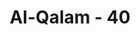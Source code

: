---
title: "Al-Qalam - 40"
no: 40
arabic_no: ٤٠
ayah: سَلْهُمْ اَيُّهُمْ بِذٰلِكَ زَعِيْمٌۚ
translation: "Tanyakanlah kepada mereka, “Siapakah di antara mereka yang bertanggung jawab terhadap (keputusan yang diambil itu)?”"
tafsir: "Kemudian Allah memerintahkan kepada Rasul-Nya agar menanyakan kepada orang-orang kafir dengan maksud mencela cara-cara yang mereka lakukan, \"Hai Orang-orang kafir, jika kamu mempunyai kitab yang menerangkan apa yang kamu katakan itu, perlihatkanlah kepada kami. Jika benar bahwa Allah telah berjanji kepadamu yang ditetapkan dengan sumpah bahwa kamu akan memperoleh semua yang kamu inginkan, cobalah buktikan sumpah itu. Jika kamu mempunyai seseorang yang dapat menjamin kebenaran perkataanmu itu cobalah tunjukkan kepada kami orangnya.\"\n\nPertanyaan dan permintaan Nabi kepada orang-orang kafir itu menyebabkan mereka bungkam seribu bahasa, karena mereka tidak akan sanggup menjawab dan memenuhi permintaan itu. Kenyataannya mereka menyembah berhala atau patung. Patung dan berhala itu mereka buat sendiri, dan mereka tahu bahwa patung dan berhala itu tidak akan dapat menjamin yang mereka katakan, seakan-akan mereka tidak berdaya lagi mempertahankan pendapat mereka.\n\nKata za'im (sesuatu yang bertanggung jawab) yang terdapat dalam akhir ayat ini maksudnya adalah orang yang menjamin bahwa sesuatu pasti terlaksana dan penuh kebenaran. Bila seorang mengatakan sesuatu atau menjanjikan sesuatu, maka seorang za'im menjamin bahwa perkataan orang itu adalah perkataan yang benar, atau janji yang telah dijanjikannya itu pasti ditepati. Orang-orang kafir Mekah diminta untuk mengemukakan siapa yang menjamin kebenaran perkataan mereka yang mengatakan bahwa Allah menyamakan balasan yang diterima orang-orang beriman dengan balasan yang mereka terima, padahal Allah tidak pernah mengatakan yang demikian itu."
---